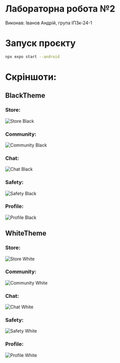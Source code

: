 # Лабораторна робота №2

Виконав: Іванов Андрій, група ІПЗк-24-1

# Запуск проєкту

```sh
npx expo start --android
```

# Скріншоти:
## BlackTheme
### Store:
![Store Black](assets/screenshots/StoreBlack.png)
### Community:
![Community Black](assets/screenshots/CommunityBlack.png)
### Chat:
![Chat Black](assets/screenshots/ChatBlack.png)
### Safety:
![Safety Black](assets/screenshots/SafetyBlack.png)
### Profile:
![Profile Black](assets/screenshots/ProfileBlack.png)
## WhiteTheme
### Store:
![Store White](assets/screenshots/StoreWhite.png)
### Community:
![Community White](assets/screenshots/CommunityWhite.png)
### Chat:
![Chat White](assets/screenshots/ChatWhite.png)
### Safety:
![Safety White](assets/screenshots/SafetyWhite.png)
### Profile:
![Profile White](assets/screenshots/ProfileWhite.png)
